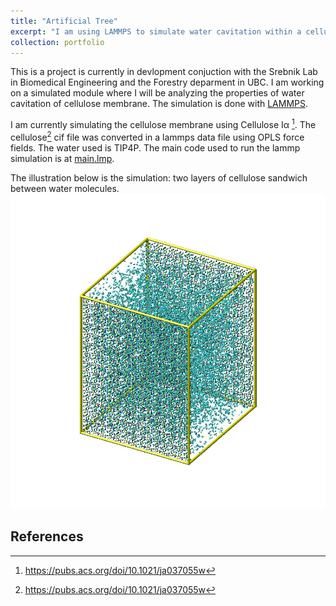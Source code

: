 ```yaml
---
title: "Artificial Tree"
excerpt: "I am using LAMMPS to simulate water cavitation within a cellulose membrane 1<br/><img src='/images/snap0.jpg'style='width:100px;height:100px;'> "
collection: portfolio
---
```


This is a project is currently in devlopment conjuction with the Srebnik Lab in Biomedical Engineering and the Forestry deparment in UBC. 
I am working on a simulated module where I will be analyzing the properties of water cavitation of cellulose membrane. The simulation is done with [LAMMPS](https://www.lammps.org/#gsc.tab=0). 

I am currently simulating the cellulose membrane using Cellulose Iα [^1]. The cellulose[^1] cif file was converted in a lammps data file using OPLS force fields. The water used is TIP4P. The main code used to run the lammp simulation is at [main.lmp](https://gitfront.io/r/janellecheung/QHBtzxc8cMTW/Compiled-projects/tree/Artifical%20Tree/). 

The illustration below is the simulation: two layers of cellulose sandwich between water molecules. 
![](/images/snap0.jpg)

## References 
[^1]: https://pubs.acs.org/doi/10.1021/ja037055w

